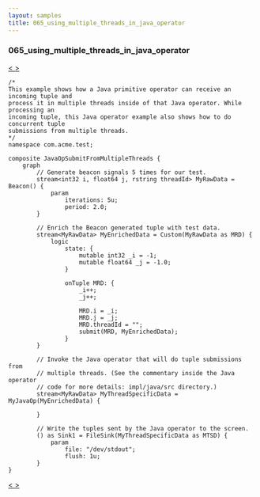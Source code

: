 ```yaml
---
layout: samples
title: 065_using_multiple_threads_in_java_operator
---
```


### 065_using_multiple_threads_in_java_operator

<div class="sampleNav"><a class="button" href="../064_using_spl_composite_params_CompositeParams.spl/"> < </a><a class="button" href="../066_load_balancing_using_gate_LoadBalancingUsingGate.spl/"> > </a>
</div>

~~~~~~
/*
This example shows how a Java primitive operator can receive an incoming tuple and
process it in multiple threads inside of that Java operator. While processing an
incoming tuple, this Java operator example also shows how to do concurrent tuple
submissions from multiple threads.
*/
namespace com.acme.test;

composite JavaOpSubmitFromMultipleThreads {
	graph
		// Generate beacon signals 5 times for our test.
		stream<int32 i, float64 j, rstring threadId> MyRawData = Beacon() {
			param
				iterations: 5u;
				period: 2.0;
		}

		// Enrich the Beacon generated tuple with test data.
		stream<MyRawData> MyEnrichedData = Custom(MyRawData as MRD) {
			logic
				state: {
					mutable int32 _i = -1;
					mutable float64 _j = -1.0;
				}
				
				onTuple MRD: {
					_i++;
					_j++;
					
					MRD.i = _i;
					MRD.j = _j;
					MRD.threadId = "";
					submit(MRD, MyEnrichedData);
				}
		}
				
		// Invoke the Java operator that will do tuple submissions from
		// multiple threads. (See the commentary inside the Java operator
		// code for more details: impl/java/src directory.)
		stream<MyRawData> MyThreadSpecificData = MyJavaOp(MyEnrichedData) {
		
		}
		
		// Write the tuples sent by the Java operator to the screen.
		() as Sink1 = FileSink(MyThreadSpecificData as MTSD) {
			param
				file: "/dev/stdout";
				flush: 1u;
		}
}

~~~~~~

<div class="sampleNav"><a class="button" href="../064_using_spl_composite_params_CompositeParams.spl/"> < </a><a class="button" href="../066_load_balancing_using_gate_LoadBalancingUsingGate.spl/"> > </a>
</div>

